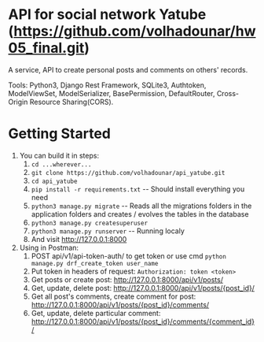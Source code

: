 API for social network Yatube (https://github.com/volhadounar/hw05_final.git)
=================================

A service, API to create personal posts and comments on others' records.

Tools: Python3, Django Rest Framework, SQLite3, Authtoken, ModelViewSet, ModelSerializer, BasePermission, DefaultRouter, Cross-Origin Resource Sharing(CORS).

Getting Started
===============

1. You can build it in steps:
    1. ``cd ...wherever...``
    2. ``git clone https://github.com/volhadounar/api_yatube.git``
    3. ``cd api_yatube``
    4. ``pip install -r requirements.txt``  -- Should install everything you need
    5. ``python3 manage.py migrate`` -- Reads all the migrations folders in the application folders and creates / evolves the tables in the database
    6. ``python3 manage.py createsuperuser`` 
    7. ``python3 manage.py runserver`` -- Running localy
    8. And visit http://127.0.0.1:8000
2. Using in Postman:
    1. POST api/v1/api-token-auth/ to get token
       or use cmd ``python manage.py drf_create_token user_name``
    2. Put token in headers of request: ``Authorization: token <token>``
    3. Get posts or create post: http://127.0.0.1:8000/api/v1/posts/
    4. Get, update, delete post: http://127.0.0.1:8000/api/v1/posts/{post_id}/
    5. Get all post's comments, create comment for post: http://127.0.0.1:8000/api/v1/posts/{post_id}/comments/
    6. Get, update, delete particular comment: http://127.0.0.1:8000/api/v1/posts/{post_id}/comments/{comment_id}/
